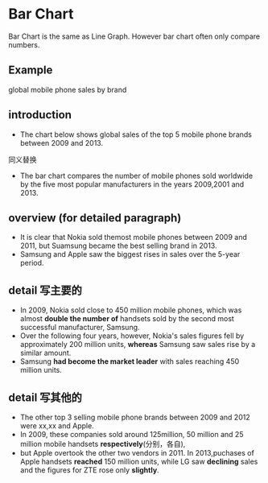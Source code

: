# Bar Chart

Bar Chart is the same as Line Graph.
However bar chart often only compare numbers.

## Example

global mobile phone sales by brand

## introduction

- The chart below shows global sales of the top 5 mobile phone brands between 2009 and 2013.

同义替换

- The bar chart compares the number of mobile phones sold worldwide by the five most popular manufacturers in the years 2009,2001 and 2013.

## overview (for detailed paragraph)

- It is clear that Nokia sold themost mobile phones between 2009 and 2011, but Suamsung became the best selling brand in 2013.
- Samsung and Apple saw the biggest rises in sales over the 5-year period.

## detail 写主要的

- In 2009, Nokia sold close to 450 million mobile phones, which was almost **double the number of** handsets sold by the second most successful manufacturer, Samsung. 
- Over the following four years, however, Nokia's sales figures fell by approximately 200 million units, **whereas** Samsung saw sales rise by a similar amount.
- Samsung **had become the market leader** with sales reaching 450 million units.

## detail 写其他的

- The other top 3 selling mobile phone brands between 2009 and 2012 were  xx,xx and Apple.
- In 2009, these companies sold around 125million, 50 million and 25 million mobile handsets **respectively**(分别，各自),
- but Apple overtook the other two vendors in 2011. In 2013,puchases of Apple handsets **reached** 150 million units, while LG saw **declining** sales and the figures for ZTE rose only **slightly**.